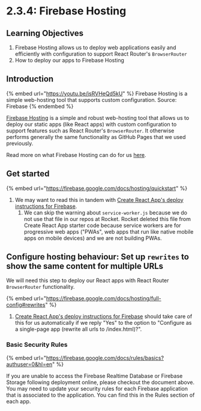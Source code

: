 # 2.3.4: Firebase Hosting

## Learning Objectives

1. Firebase Hosting allows us to deploy web applications easily and efficiently with configuration to support React Router's `BrowserRouter`
2. How to deploy our apps to Firebase Hosting

## Introduction

{% embed url="https://youtu.be/jsRVHeQd5kU" %}
Firebase Hosting is a simple web-hosting tool that supports custom configuration. Source: Firebase
{% endembed %}

[Firebase Hosting](https://firebase.google.com/docs/hosting) is a simple and robust web-hosting tool that allows us to deploy our static apps (like React apps) with custom configuration to support features such as React Router's `BrowserRouter`. It otherwise performs generally the same functionality as GitHub Pages that we used previously.

Read more on what Firebase Hosting can do for us [here](https://firebase.google.com/docs/hosting/use-cases).

## Get started

{% embed url="https://firebase.google.com/docs/hosting/quickstart" %}

1. We may want to read this in tandem with [Create React App's deploy instructions for Firebase](https://create-react-app.dev/docs/deployment#firebase).
   1. We can skip the warning about `service-worker.js` because we do not use that file in our repos at Rocket. Rocket deleted this file from Create React App starter code because service workers are for progressive web apps ("PWAs", web apps that run like native mobile apps on mobile devices) and we are not building PWAs.

## Configure hosting behaviour: Set up `rewrites` to show the same content for multiple URLs

We will need this step to deploy our React apps with React Router `BrowserRouter` functionality.

{% embed url="https://firebase.google.com/docs/hosting/full-config#rewrites" %}

1. [Create React App's deploy instructions for Firebase](https://create-react-app.dev/docs/deployment#firebase) should take care of this for us automatically if we reply "Yes" to the option to "Configure as a single-page app (rewrite all urls to /index.html)?".

### Basic Security Rules

{% embed url="https://firebase.google.com/docs/rules/basics?authuser=0&hl=en" %}

If you are unable to access the Firebase Realtime Database or Firebase Storage following deployment online, please checkout the document above. You may need to update your security rules for each Firebase application that is associated to the application. You can find this in the Rules section of each app.
